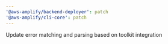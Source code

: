 ```yaml
---
'@aws-amplify/backend-deployer': patch
'@aws-amplify/cli-core': patch
---
```


Update error matching and parsing based on toolkit integration
